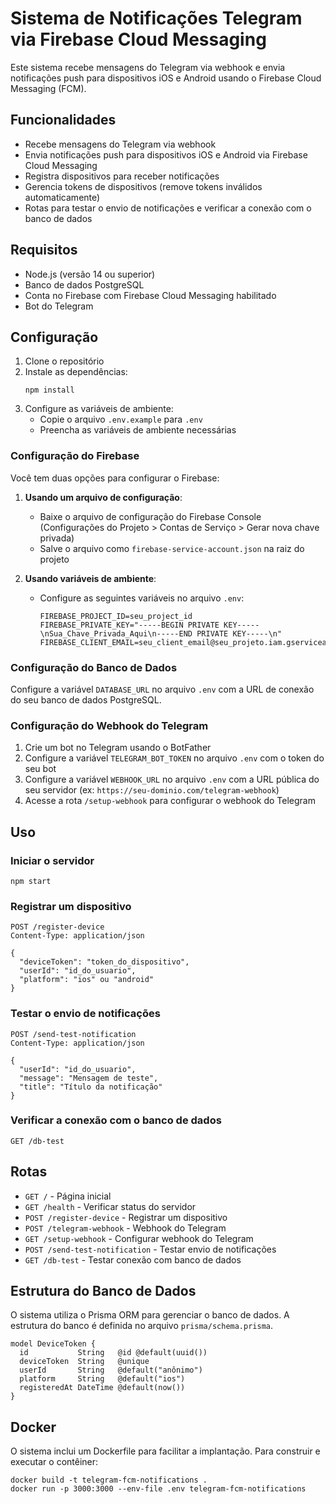 # Sistema de Notificações Telegram via Firebase Cloud Messaging

Este sistema recebe mensagens do Telegram via webhook e envia notificações push para dispositivos iOS e Android usando o Firebase Cloud Messaging (FCM).

## Funcionalidades

- Recebe mensagens do Telegram via webhook
- Envia notificações push para dispositivos iOS e Android via Firebase Cloud Messaging
- Registra dispositivos para receber notificações
- Gerencia tokens de dispositivos (remove tokens inválidos automaticamente)
- Rotas para testar o envio de notificações e verificar a conexão com o banco de dados

## Requisitos

- Node.js (versão 14 ou superior)
- Banco de dados PostgreSQL
- Conta no Firebase com Firebase Cloud Messaging habilitado
- Bot do Telegram

## Configuração

1. Clone o repositório
2. Instale as dependências:
   ```
   npm install
   ```
3. Configure as variáveis de ambiente:
   - Copie o arquivo `.env.example` para `.env`
   - Preencha as variáveis de ambiente necessárias

### Configuração do Firebase

Você tem duas opções para configurar o Firebase:

1. **Usando um arquivo de configuração**:
   - Baixe o arquivo de configuração do Firebase Console (Configurações do Projeto > Contas de Serviço > Gerar nova chave privada)
   - Salve o arquivo como `firebase-service-account.json` na raiz do projeto

2. **Usando variáveis de ambiente**:
   - Configure as seguintes variáveis no arquivo `.env`:
     ```
     FIREBASE_PROJECT_ID=seu_project_id
     FIREBASE_PRIVATE_KEY="-----BEGIN PRIVATE KEY-----\nSua_Chave_Privada_Aqui\n-----END PRIVATE KEY-----\n"
     FIREBASE_CLIENT_EMAIL=seu_client_email@seu_projeto.iam.gserviceaccount.com
     ```

### Configuração do Banco de Dados

Configure a variável `DATABASE_URL` no arquivo `.env` com a URL de conexão do seu banco de dados PostgreSQL.

### Configuração do Webhook do Telegram

1. Crie um bot no Telegram usando o BotFather
2. Configure a variável `TELEGRAM_BOT_TOKEN` no arquivo `.env` com o token do seu bot
3. Configure a variável `WEBHOOK_URL` no arquivo `.env` com a URL pública do seu servidor (ex: `https://seu-dominio.com/telegram-webhook`)
4. Acesse a rota `/setup-webhook` para configurar o webhook do Telegram

## Uso

### Iniciar o servidor

```
npm start
```

### Registrar um dispositivo

```
POST /register-device
Content-Type: application/json

{
  "deviceToken": "token_do_dispositivo",
  "userId": "id_do_usuario",
  "platform": "ios" ou "android"
}
```

### Testar o envio de notificações

```
POST /send-test-notification
Content-Type: application/json

{
  "userId": "id_do_usuario",
  "message": "Mensagem de teste",
  "title": "Título da notificação"
}
```

### Verificar a conexão com o banco de dados

```
GET /db-test
```

## Rotas

- `GET /` - Página inicial
- `GET /health` - Verificar status do servidor
- `POST /register-device` - Registrar um dispositivo
- `POST /telegram-webhook` - Webhook do Telegram
- `GET /setup-webhook` - Configurar webhook do Telegram
- `POST /send-test-notification` - Testar envio de notificações
- `GET /db-test` - Testar conexão com banco de dados

## Estrutura do Banco de Dados

O sistema utiliza o Prisma ORM para gerenciar o banco de dados. A estrutura do banco é definida no arquivo `prisma/schema.prisma`.

```prisma
model DeviceToken {
  id           String   @id @default(uuid())
  deviceToken  String   @unique
  userId       String   @default("anônimo")
  platform     String   @default("ios")
  registeredAt DateTime @default(now())
}
```

## Docker

O sistema inclui um Dockerfile para facilitar a implantação. Para construir e executar o contêiner:

```
docker build -t telegram-fcm-notifications .
docker run -p 3000:3000 --env-file .env telegram-fcm-notifications
```
